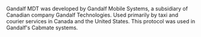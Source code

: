 Gandalf MDT was developed by Gandalf Mobile Systems, a subsidiary of Canadian company Gandalf Technologies. Used primarily by taxi and courier services in Canada and the United States. This protocol was used in Gandalf's Cabmate systems.